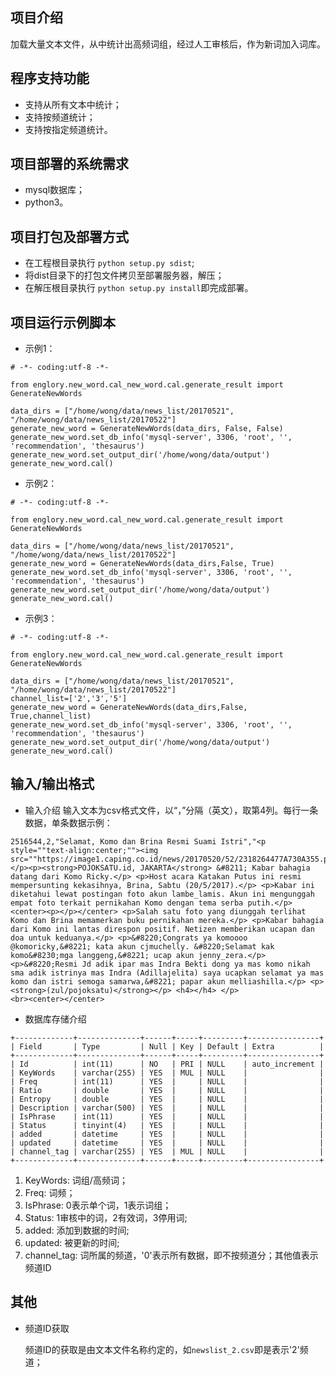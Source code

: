 **项目介绍**
-
加载大量文本文件，从中统计出高频词组，经过人工审核后，作为新词加入词库。

**程序支持功能**
-
- 支持从所有文本中统计；
- 支持按频道统计；
- 支持按指定频道统计。

**项目部署的系统需求**
-
- mysql数据库；
- python3。

**项目打包及部署方式**
-
- 在工程根目录执行 `python setup.py sdist`;
- 将dist目录下的打包文件拷贝至部署服务器，解压；
- 在解压根目录执行 `python setup.py install`即完成部署。

**项目运行示例脚本**
- 
- 示例1：
```
# -*- coding:utf-8 -*-

from englory.new_word.cal_new_word.cal.generate_result import GenerateNewWords

data_dirs = ["/home/wong/data/news_list/20170521", "/home/wong/data/news_list/20170522"]
generate_new_word = GenerateNewWords(data_dirs, False, False)
generate_new_word.set_db_info('mysql-server', 3306, 'root', '', 'recommendation', 'thesaurus')
generate_new_word.set_output_dir('/home/wong/data/output')
generate_new_word.cal()
```

- 示例2：
```
# -*- coding:utf-8 -*-

from englory.new_word.cal_new_word.cal.generate_result import GenerateNewWords

data_dirs = ["/home/wong/data/news_list/20170521", "/home/wong/data/news_list/20170522"]
generate_new_word = GenerateNewWords(data_dirs,False, True)
generate_new_word.set_db_info('mysql-server', 3306, 'root', '', 'recommendation', 'thesaurus')
generate_new_word.set_output_dir('/home/wong/data/output')
generate_new_word.cal()
```
- 示例3：
```
# -*- coding:utf-8 -*-

from englory.new_word.cal_new_word.cal.generate_result import GenerateNewWords

data_dirs = ["/home/wong/data/news_list/20170521", "/home/wong/data/news_list/20170522"]
channel_list=['2','3','5']
generate_new_word = GenerateNewWords(data_dirs,False, True,channel_list)
generate_new_word.set_db_info('mysql-server', 3306, 'root', '', 'recommendation', 'thesaurus')
generate_new_word.set_output_dir('/home/wong/data/output')
generate_new_word.cal()
```

**输入/输出格式**
- 
- 输入介绍
输入文本为csv格式文件，以“，”分隔（英文），取第4列。每行一条数据，单条数据示例：
```
2516544,2,"Selamat, Komo dan Brina Resmi Suami Istri","<p style=""text-align:center;""><img src=""https://image1.caping.co.id/news/20170520/52/2318264477A730A355.png_480A0A1A80.jpg""/></p><p><strong>POJOKSATU.id, JAKARTA</strong> &#8211; Kabar bahagia datang dari Komo Ricky.</p> <p>Host acara Katakan Putus ini resmi mempersunting kekasihnya, Brina, Sabtu (20/5/2017).</p> <p>Kabar ini diketahui lewat postingan foto akun lambe_lamis. Akun ini mengunggah empat foto terkait pernikahan Komo dengan tema serba putih.</p><center><p></p></center> <p>Salah satu foto yang diunggah terlihat Komo dan Brina memamerkan buku pernikahan mereka.</p> <p>Kabar bahagia dari Komo ini lantas direspon positif. Netizen memberikan ucapan dan doa untuk keduanya.</p> <p>&#8220;Congrats ya komoooo @komoricky,&#8221; kata akun cjmuchelly. &#8220;Selamat kak komo&#8230;mga langgeng,&#8221; ucap akun jenny_zera.</p> <p>&#8220;Resmi Jd adik ipar mas Indra Bekti dong ya mas komo nikah sma adik istrinya mas Indra (Adillajelita) saya ucapkan selamat ya mas komo dan istri semoga samarwa,&#8221; papar akun melliashilla.</p> <p><strong>(zul/pojoksatu)</strong></p> <h4></h4> </p>                <br><center></center>
```
- 数据库存储介绍
```
+-------------+--------------+------+-----+---------+----------------+
| Field       | Type         | Null | Key | Default | Extra          |
+-------------+--------------+------+-----+---------+----------------+
| Id          | int(11)      | NO   | PRI | NULL    | auto_increment |
| KeyWords    | varchar(255) | YES  | MUL | NULL    |                |
| Freq        | int(11)      | YES  |     | NULL    |                |
| Ratio       | double       | YES  |     | NULL    |                |
| Entropy     | double       | YES  |     | NULL    |                |
| Description | varchar(500) | YES  |     | NULL    |                |
| IsPhrase    | int(11)      | YES  |     | NULL    |                |
| Status      | tinyint(4)   | YES  |     | NULL    |                |
| added       | datetime     | YES  |     | NULL    |                |
| updated     | datetime     | YES  |     | NULL    |                |
| channel_tag | varchar(255) | YES  | MUL | NULL    |                |
+-------------+--------------+------+-----+---------+----------------+
```
1) KeyWords: 词组/高频词；
2) Freq: 词频；
3) IsPhrase: 0表示单个词，1表示词组；
4) Status: 1审核中的词，2有效词，3停用词;
5) added: 添加到数据的时间;
6) updated: 被更新的时间;
7) channel_tag: 词所属的频道，'0'表示所有数据，即不按频道分；其他值表示频道ID

**其他**
- 
- 频道ID获取

  频道ID的获取是由文本文件名称约定的，如`newslist_2.csv`即是表示'2'频道；
